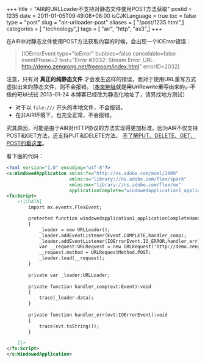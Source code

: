 +++
title = "AIR的URLLoader不支持对静态文件使用POST方法获取"
postid = 1235
date = 2011-01-05T09:49:08+08:00
isCJKLanguage = true
toc = false
type = "post"
slug = "air-urlloader-post"
aliases = [ "/post/1235.html",]
categories = [ "technology",]
tags = [ "air", "http", "as3",]
+++


在AIR中对静态文件使用POST方法获取内容的时候，会出现一个IOError错误：

> [IOErrorEvent type="ioError" bubbles=false cancelable=false
> eventPhase=2 text="Error \#2032: Stream Error. URL:
> http://demo.zengrong.net/freeroom/index.html" errorID=2032]

注意，只有对 **真正的纯静态文件** 才会发生这样的错误，而对于使用URL重写方式虚拟出来的静态文件，则不会报错。（<del>[本文地址](https://blog.zengrong.net/post/1235.html)就是用UrlRewrite重写出来的，不信的可以试试</del> 2013-01-24 本博客已经改为静态化地址了，请另找地方测试）

- 对于以 `file:///` 开头的本地文件，不会报错。
- 在非AIR环境下，也完全正常，不会报错。

究其原因，可能是由于AIR对HTTP协议的方法实现得更加标准。因为AIR不仅支持POST和GET方法，还支持PUT和DELETE方法。 [不了解PUT、DELETE、GET、POST的看这里](https://blog.zengrong.net/post/1802.html)。

看下面的代码：<!--more-->

``` xml
<?xml version="1.0" encoding="utf-8"?>
<s:WindowedApplication xmlns:fx="http://ns.adobe.com/mxml/2009" 
                       xmlns:s="library://ns.adobe.com/flex/spark" 
                       xmlns:mx="library://ns.adobe.com/flex/mx"
                       applicationComplete="windowedapplication1_applicationCompleteHandler(event)">
<fx:Script>
    <![CDATA[
        import mx.events.FlexEvent;

        protected function windowedapplication1_applicationCompleteHandler(event:FlexEvent):void
        {
            _loader = new URLLoader();
            _loader.addEventListener(Event.COMPLETE,handler_comp);
            _loader.addEventListener(IOErrorEvent.IO_ERROR,handler_err);
            var __request:URLRequest = new URLRequest('http://demo.zengrong.net/freeroom/index.html');
            __request.method = URLRequestMethod.POST;
            _loader.load(__request);
        }
        
        private var _loader:URLLoader;
        
        private function handler_comp(evt:Event):void
        {
            trace(_loader.data);
        }
        
        private function handler_err(evt:IOErrorEvent):void
        {
            trace(evt.toString());
        }

    ]]>
</fx:Script>
</s:WindowedApplication>
```
